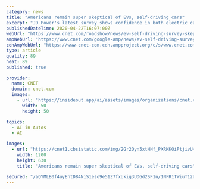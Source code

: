 ```yaml
---
category: news
title: "Americans remain super skeptical of EVs, self-driving cars"
excerpt: "JD Power's latest survey shows confidence in both electric cars and self-driving technology started to fall even before the coronavirus pandemic."
publishedDateTime: 2020-04-22T16:07:00Z
webUrl: "https://www.cnet.com/roadshow/news/ev-self-driving-survey-skeptical-americans/"
ampWebUrl: "https://www.cnet.com/google-amp/news/ev-self-driving-survey-skeptical-americans/"
cdnAmpWebUrl: "https://www-cnet-com.cdn.ampproject.org/c/s/www.cnet.com/google-amp/news/ev-self-driving-survey-skeptical-americans/"
type: article
quality: 89
heat: 89
published: true

provider:
  name: CNET
  domain: cnet.com
  images:
    - url: "https://insideout.app/ai/assets/images/organizations/cnet.com-50x50.jpg"
      width: 50
      height: 50

topics:
  - AI in Autos
  - AI

images:
  - url: "https://cnet1.cbsistatic.com/img/2Gr2Oyn5xtHNf_PXRKKOiPtjivU=/2018/06/07/ba35851f-811f-48c2-9c8b-65cbba20aaae/2018-chevrolet-bolt-ev-charging-port-ogi.jpg"
    width: 1200
    height: 630
    title: "Americans remain super skeptical of EVs, self-driving cars"

secured: "/aQYMLB0f4uyEhtD84NiS1eso9e51Z7fxUkig3UDGd2SF1n/1NFR1TWiuT12U+m+ceRxY43pV2QwN3MrejjSC+/t9JEPDxlpysg19myKlaWSzXH+CT3EDVj6xJje3DpJVUKvIV0f+nPdjWWyQcEIH+ptN4EjPZaXpHQEQ8S5RkIop5yOH3VrMLPXGme/UNicBnsz6KhcuuWGNJVlIXC6b2uOjUJ/ptOfQg66jnGoRysySUqVj9QIosMqQo4KbmTuiK2jzwXOihgP4BxVR2n8TBmAf0YiSWtQOxGRLKHe5OnAEgC46kaGiC9D0E8wKmY3z/s9SXCZlgOg4zk1dCvK/7lg0FEIv0U5SsX1GqezZ0ZmHvqolL9onSkr/cDBsdjx83UJoiVZnQFI9yt+QxntqP3zGI3PzjDJxiLbrJU1zxRLQSE8mLOlUOFFh3rOzZxMulT+y8olZJf/mVxpwihSP14YbH1m1Fdt0YOkj4MMUmM=;BDivvZY6Q0LZlcvYzfONEA=="
---
```


